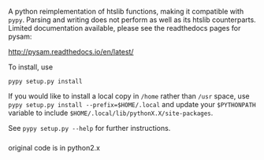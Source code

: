 A python reimplementation of htslib functions, making it compatible with `pypy`. Parsing and writing does not perform as well as its htslib counterparts. Limited documentation available, please see the readthedocs pages for pysam:

http://pysam.readthedocs.io/en/latest/

To install, use 

```pypy setup.py install```

If you would like to install a local copy in `/home` rather than `/usr` space, use
`pypy setup.py install --prefix=$HOME/.local` and update your `$PYTHONPATH` variable
to include `$HOME/.local/lib/pythonX.X/site-packages`.

See `pypy setup.py --help` for further instructions.



#####
original code is in python2.x

